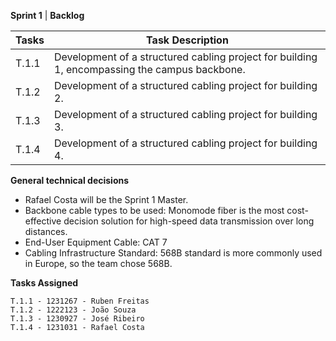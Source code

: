 **Sprint 1** | **Backlog** 

Tasks  |  Task Description
-------|------------------
T.1.1 |  Development of a structured cabling project for building 1, encompassing the campus backbone.
T.1.2| Development of a structured cabling project for building 2.
T.1.3| Development of a structured cabling project for building 3.
T.1.4| Development of a structured cabling project for building 4.

**General technical decisions**
- Rafael Costa will be the Sprint 1 Master.
- Backbone cable types to be used: Monomode fiber is the most cost-effective decision solution for high-speed data transmission over long distances.
- End-User Equipment Cable: CAT 7
- Cabling Infrastructure Standard: 568B standard is more commonly used in Europe, so the team chose 568B.

**Tasks Assigned**
```
T.1.1 - 1231267 - Ruben Freitas
T.1.2 - 1222123 - João Souza
T.1.3 - 1230927 - José Ribeiro
T.1.4 - 1231031 - Rafael Costa
```
